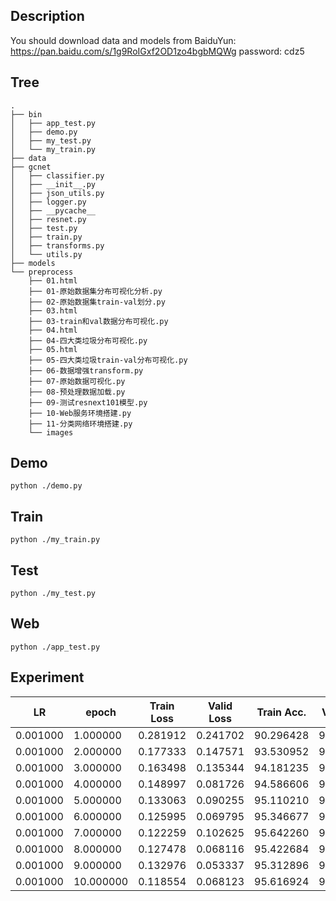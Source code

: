 ## Description
You should download data and models from  BaiduYun: https://pan.baidu.com/s/1g9RoIGxf2OD1zo4bgbMQWg password: cdz5 

## Tree
```
.
├── bin
│   ├── app_test.py
│   ├── demo.py
│   ├── my_test.py
│   └── my_train.py
├── data
├── gcnet
│   ├── classifier.py
│   ├── __init__.py
│   ├── json_utils.py
│   ├── logger.py
│   ├── __pycache__
│   ├── resnet.py
│   ├── test.py
│   ├── train.py
│   ├── transforms.py
│   └── utils.py
├── models
└── preprocess
    ├── 01.html
    ├── 01-原始数据集分布可视化分析.py
    ├── 02-原始数据集train-val划分.py
    ├── 03.html
    ├── 03-train和val数据分布可视化.py
    ├── 04.html
    ├── 04-四大类垃圾分布可视化.py
    ├── 05.html
    ├── 05-四大类垃圾train-val分布可视化.py
    ├── 06-数据增强transform.py
    ├── 07-原始数据可视化.py
    ├── 08-预处理数据加载.py
    ├── 09-测试resnext101模型.py
    ├── 10-Web服务环境搭建.py
    ├── 11-分类网络环境搭建.py
    └── images
```

## Demo

```
python ./demo.py
```
## Train
```
python ./my_train.py
```

## Test
```
python ./my_test.py
```

## Web

```
python ./app_test.py
```


## Experiment

|LR	|epoch|Train Loss|	Valid Loss |	Train Acc. |	Valid Acc.|
|---------|--------|-----|---------|-----------|---------|
|0.001000|1.000000|0.281912|0.241702|90.296428|91.276075|
|0.001000|2.000000|0.177333|0.147571|93.530952|94.628832|
|0.001000|3.000000|0.163498|0.135344|94.181235|95.118656|
|0.001000|4.000000|0.148997|0.081726|94.586606|96.968161|
|0.001000|5.000000|0.133063|0.090255|95.110210|96.807702|
|0.001000|6.000000|0.125995|0.069795|95.346677|97.415759|
|0.001000|7.000000|0.122259|0.102625|95.642260|96.351659|
|0.001000|8.000000|0.127478|0.068116|95.422684|97.660671|
|0.001000|9.000000|0.132976|0.053337|95.312896|98.268727|
|0.001000|10.000000|0.118554|0.068123|95.616924|97.669116|

## 
